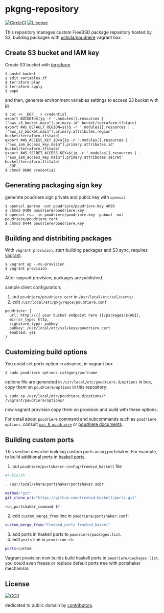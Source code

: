 # pkgng-repository

[![CircleCI](https://img.shields.io/circleci/project/uchida/pkgng-repository.svg)](https://circleci.com/gh/uchida/pkgng-repository)
[![License](https://img.shields.io/github/license/uchida/pkgng-repository.svg)](http://creativecommons.org/publicdomain/zero/1.0/deed)

This repository manages custom FreeBSD package repository hosted by S3, building packages with [uchida/poudriere](https://atlas.hashicorp.com/uchida/boxes/poudriere) vagrant box.

## Create S3 bucket and IAM key

Create S3 bucket with [terraform](terraform.io)

```console
$ pushd bucket
$ edit variables.tf
$ terraform plan
$ terraform apply
$ popd
```

and then, generate environment variables settings to access S3 bucket with [jq](https://stedolan.github.io/jq/)

```console
$ cat <<__EOF__ > credential
export BUCKET=$(jq -r '.modules[].resources | .["aws_s3_bucket.main"].primary.id' bucket/terraform.tfstate)
export AWS_DEFAULT_REGION=$(jq -r '.modules[].resources | .["aws_s3_bucket.main"].primary.attributes.region' bucket/terraform.tfstate)
export AWS_ACCESS_KEY_ID=$(jq -r '.modules[].resources | .["aws_iam_access_key.main"].primary.attributes.id' bucket/terraform.tfstate)
export AWS_SECRET_ACCESS_KEY=$(jq -r '.modules[].resources | .["aws_iam_access_key.main"].primary.attributes.secret' bucket/terraform.tfstate)
__EOF__
$ chmod 0600 credential
```

## Generating packaging sign key

generate poudriere sign private and public key with `openssl`

```console
$ openssl genrsa -out poudriere/poudriere.key 4096
$ chmod 0400 poudriere/poudriere.key
$ openssl rsa -in poudriere/poudriere.key -pubout -out poudriere/poudriere.cert
$ chmod 0444 poudriere/poudriere.key
```

## Building and distribiting packages

With `vagrant provision`, start building packages and S3 sync, requires [vagrant](https://www.vagrantup.com/).

```console
$ vagrant up --no-provision
$ vagrant provision
```

After vagrant provision, packages are published.

sample client configuration:

1. put `poudriere/poudriere.cert` in `/usr/local/etc/ssl/certs/`.
2. edit `/usr/local/etc/pkg/repos/poudriere.conf`

  ```
  poudriere: {
    url: http://{{ your bucket endpoint here }}/packages/${ABI},
    mirror_type: http,
    signature_type: pubkey
    pubkey: /usr/local/etc/ssl/keys/poudriere.cert
    enabled: yes
  }
  ```

## Customizing build options
You could set ports option in advance, in vagrant box

```console
$ sudo poudriere options category/portname
```

options file are generated in `/usr/local/etc/poudriere.d/options` in box, copy them on `poudriere/options` in this repository:

```console
$ sudo cp /usr/local/etc/poudriere.d/options/* /vagrant/poudriere/options/
```

now vagrant provision copy them on provision and build with these options.

For detail about `poudriere` command and subcommands such as `poudriere options`,
consult [`man 8 poudriere`](https://www.freebsd.org/cgi/man.cgi?query=poudriere&apropos=0&sektion=8&manpath=FreeBSD+10.2-RELEASE+and+Ports&arch=default&format=html) or
[poudriere documents](https://github.com/freebsd/poudriere/wiki).

## Building custom ports

This section describe building custom ports using portshaker.
For example, to build additional ports in [haskell ports](https://github.com/freebsd-haskell/ports).

1. put `poudriere/portshaker-config/freebsd_haskell` file
  ```sh
  #!/bin/sh

  . /usr/local/share/portshaker/portshaker.subr

  method="git"
  git_clone_uri="https://github.com/freebsd-haskell/ports.git"

  run_portshaker_command $*
  ```
2. edit `custom_merge_from` line in `poudriere/portshaker.conf`:

  ```sh
  custom_merge_from="freebsd_ports freebsd_haskel"
  ```
3. add ports in haskell ports to `poudriere/packages.list`.
4. edit `ports` line in `provision.sh`:

  ```sh
  ports=custom
  ```

Vagrant provision now builds build haskell ports in `poudriere/packages.list`. you could even freeze or replace default ports tree with portshaker mechanism.

## License
[![CC0](http://i.creativecommons.org/p/zero/1.0/88x31.png)]([http://creativecommons.org/publicdomain/zero/1.0/deed](http://creativecommons.org/publicdomain/zero/1.0/deed))

dedicated to public domain by [contributors](https://github.com/uchida/pkgng-repository/graphs/contributors).
